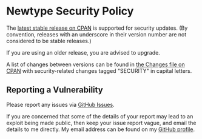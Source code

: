 # Newtype Security Policy

The [latest stable release on CPAN](https://metacpan.org/release/Newtype)
is supported for security updates. (By convention, releases with an underscore
in their version number are not considered to be stable releases.)

If you are using an older release, you are advised to upgrade.

A list of changes between versions can be found in
[the Changes file on CPAN](https://metacpan.org/changes/distribution/Newtype)
with security-related changes tagged "SECURITY" in capital letters.

## Reporting a Vulnerability

Please report any issues via [GitHub Issues](https://github.com/tobyink/p5-newtype/issues).

If you are concerned that some of the details of your report may lead to an
exploit being made public, then keep your issue report vague, and email the
details to me directly. My email address can be found on my
[GitHub profile](https://github.com/tobyink).
